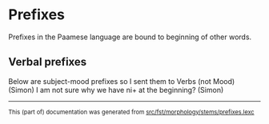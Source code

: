 # Prefixes
Prefixes in the Paamese language are bound to beginning of other words.

## Verbal prefixes

Below are subject-mood prefixes so I sent them to Verbs (not Mood) (Simon)
I am not sure why we have ni+ at the beginning? (Simon)

* * *

<small>This (part of) documentation was generated from [src/fst/morphology/stems/prefixes.lexc](https://github.com/giellalt/lang-pma/blob/main/src/fst/morphology/stems/prefixes.lexc)</small>
